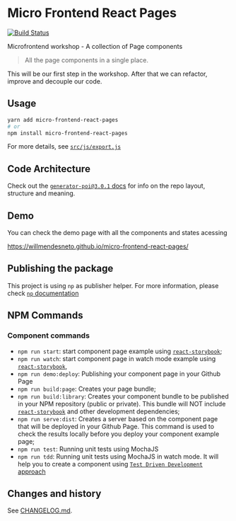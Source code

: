 # Micro Frontend React Pages 

[![Build Status](https://travis-ci.org/willmendesneto/micro-frontend-react-pages.svg?branch=master)](https://travis-ci.org/willmendesneto/micro-frontend-react-pages)

Microfrontend workshop - A collection of Page components

> All the page components in a single place.

This will be our first step in the workshop. After that we can refactor, improve and decouple our code.

## Usage

```bash
yarn add micro-frontend-react-pages
# or 
npm install micro-frontend-react-pages
```

For more details, see [`src/js/export.js`](./src/js/export.js)


## Code Architecture

Check out the [`generator-poi@3.0.1`
docs](https://github.com/willmendesneto/generator-poi/tree/v3.0.1#code-architecture)
for info on the repo layout, structure and meaning.


## Demo

You can check the demo page with all the components and states acessing 

https://willmendesneto.github.io/micro-frontend-react-pages/


## Publishing the package

This project is using `np` as publisher helper. For more information, please check [`np` documentation](https://github.com/sindresorhus/np#readme)


## NPM Commands

### Component commands

- `npm run start`:  start component page example using [`react-storybook`](https://github.com/storybooks/storybook);
- `npm run watch`:  start component page in watch mode example using [`react-storybook`](https://github.com/storybooks/storybook),
- `npm run demo:deploy`: Publishing your component page in your Github Page
- `npm run build:page`: Creates your page bundle;
- `npm run build:library`: Creates your component bundle to be published in your NPM repository (public or private). This bundle will NOT include [`react-storybook`](https://github.com/storybooks/storybook) and other development dependencies;
- `npm run serve:dist`: Creates a server based on the component page that will be deployed in your Github Page. This command is used to check the results locally before you deploy your component example page;
- `npm run test`: Running unit tests using MochaJS
- `npm run tdd`: Running unit tests using MochaJS in watch mode. It will help you to create a component using [`Test Driven Development` approach](https://en.wikipedia.org/wiki/Test-driven_development)


## Changes and history

See [CHANGELOG.md](./CHANGELOG.md).
